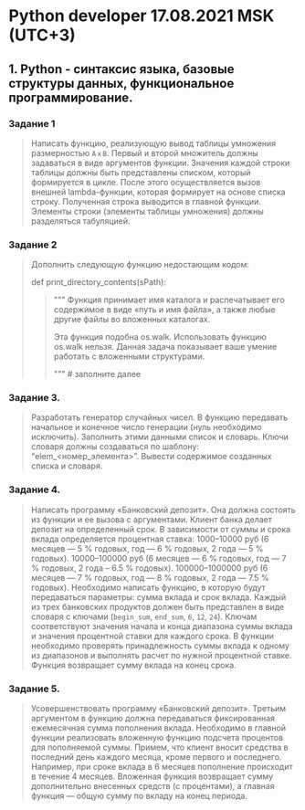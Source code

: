 # Python developer 17.08.2021 MSK (UTC+3)

## 1. Python - синтаксис языка, базовые структуры данных, функциональное программирование.

### Задание 1
>Написать функцию, реализующую вывод таблицы умножения размерностью `AｘB`. Первый и второй множитель должны задаваться в виде аргументов функции. Значения каждой строки таблицы должны быть представлены списком, который формируется в цикле. После этого осуществляется вызов внешней lambda-функции, которая формирует на основе списка строку. Полученная строка выводится в главной функции. Элементы строки (элементы таблицы умножения) должны разделяться табуляцией.

### Задание 2
>Дополнить следующую функцию недостающим кодом:
> 
>def print_directory_contents(sPath):
> 
>>   """
    Функция принимает имя каталога и распечатывает его содержимое
    в виде «путь и имя файла», а также любые другие
    файлы во вложенных каталогах.
>>
>>    Эта функция подобна os.walk. Использовать функцию os.walk
    нельзя. Данная задача показывает ваше умение работать с 
    вложенными структурами.
>> 
>>    """
    # заполните далее


### Задание 3.
> Разработать генератор случайных чисел. В функцию передавать начальное и конечное число генерации (нуль необходимо исключить). Заполнить этими данными список и словарь. Ключи словаря должны создаваться по шаблону: “elem_<номер_элемента>”. Вывести содержимое созданных списка и словаря.

### Задание 4.
>Написать программу «Банковский депозит». Она должна состоять из функции и ее вызова с аргументами. Клиент банка делает депозит на определенный срок. В зависимости от суммы и срока вклада определяется процентная ставка: 1000–10000 руб (6 месяцев — 5 % годовых, год — 6 % годовых, 2 года — 5 % годовых). 10000–100000 руб (6 месяцев — 6 % годовых, год — 7 % годовых, 2 года – 6.5 % годовых). 100000–1000000 руб (6 месяцев — 7 % годовых, год — 8 % годовых, 2 года — 7.5 % годовых). Необходимо написать функцию, в которую будут передаваться параметры: сумма вклада и срок вклада. Каждый из трех банковских продуктов должен быть представлен в виде словаря с ключами (`begin_sum`, `end_sum`, `6`, `12`, `24`). Ключам соответствуют значения начала и конца диапазона суммы вклада и значения процентной ставки для каждого срока. В функции необходимо проверять принадлежность суммы вклада к одному из диапазонов и выполнять расчет по нужной процентной ставке. Функция возвращает сумму вклада на конец срока.

### Задание 5.
>Усовершенствовать программу «Банковский депозит». Третьим аргументом в функцию должна передаваться фиксированная ежемесячная сумма пополнения вклада. Необходимо в главной функции реализовать вложенную функцию подсчета процентов для пополняемой суммы. Примем, что клиент вносит средства в последний день каждого месяца, кроме первого и последнего. Например, при сроке вклада в 6 месяцев пополнение происходит в течение 4 месяцев. Вложенная функция возвращает сумму дополнительно внесенных средств (с процентами), а главная функция — общую сумму по вкладу на конец периода.